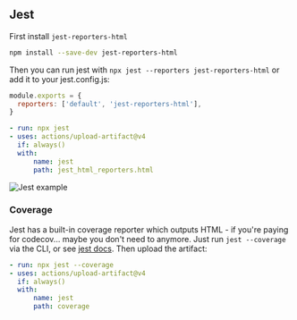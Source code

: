 ## Jest

First install `jest-reporters-html`

```bash
npm install --save-dev jest-reporters-html
```

Then you can run jest with `npx jest --reporters jest-reporters-html` or add it to your jest.config.js:

```js
module.exports = {
  reporters: ['default', 'jest-reporters-html'],
}
```

```yaml
- run: npx jest
- uses: actions/upload-artifact@v4
  if: always()
  with:
      name: jest
      path: jest_html_reporters.html
```

![Jest example](/reports/jest.png)

### Coverage

Jest has a built-in coverage reporter which outputs HTML - if you're paying for codecov... maybe you don't need to anymore. Just run `jest --coverage` via the CLI, or see [jest docs](https://jestjs.io/docs/getting-started#coverage). Then upload the artifact:

```yaml
- run: npx jest --coverage
- uses: actions/upload-artifact@v4
  if: always()
  with:
      name: jest
      path: coverage
```
